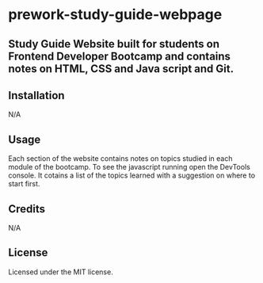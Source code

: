 # prework-study-guide-webpage

## Study Guide Website built for students on Frontend Developer Bootcamp and contains notes on HTML, CSS and Java script and Git. 

## Installation

N/A

## Usage

Each section of the website contains notes on topics studied in each module of the bootcamp. To see the javascript running open the DevTools console. It cotains a list of the topics learned with a suggestion on where to start first.

## Credits

N/A

## License

Licensed under the MIT license.
